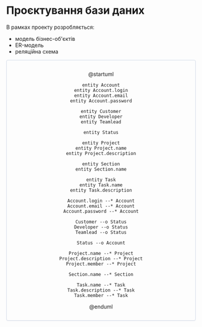 # Проєктування бази даних

В рамках проекту розробляється: 
- модель бізнес-об'єктів 
- ER-модель
- реляційна схема

<center style="
    border-radius:4px;
    border: 1px solid #cfd7e6;
    box-shadow: 0 1px 3px 0 rgba(89,105,129,.05), 0 1px 1px 0 rgba(0,0,0,.025);
    padding: 1em;"
>

@startuml

    entity Account
    entity Account.login
    entity Account.email
    entity Account.password

    entity Customer
    entity Developer
    entity Teamlead

    entity Status

    entity Project
    entity Project.name
    entity Project.description

    entity Section
    entity Section.name

    entity Task
    entity Task.name
    entity Task.description

    Account.login --* Account
    Account.email --* Account
    Account.password --* Account

    Customer --o Status
    Developer --o Status
    Teamlead --o Status

    Status --o Account

    Project.name --* Project
    Project.description --* Project
    Project.member --* Project

    Section.name --* Section

    Task.name --* Task
    Task.description --* Task
    Task.member --* Task

@enduml

</center>
